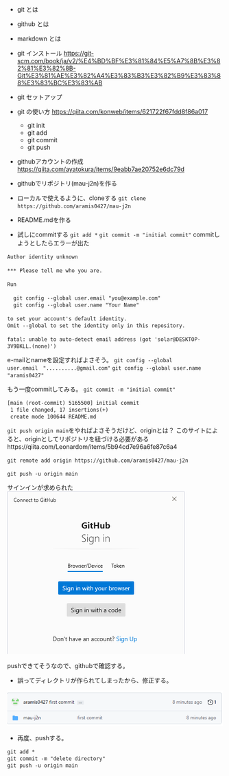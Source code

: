 - git とは
- github とは
- markdown とは
- git インストール
https://git-scm.com/book/ja/v2/%E4%BD%BF%E3%81%84%E5%A7%8B%E3%82%81%E3%82%8B-Git%E3%81%AE%E3%82%A4%E3%83%B3%E3%82%B9%E3%83%88%E3%83%BC%E3%83%AB
- git セットアップ
- git の使い方
https://qiita.com/konweb/items/621722f67fdd8f86a017
    - git init
    - git add
    - git commit
    - git push

- githubアカウントの作成
https://qiita.com/ayatokura/items/9eabb7ae20752e6dc79d

- githubでリポジトリ(mau-j2n)を作る

- ローカルで使えるように、cloneする
`git clone https://github.com/aramis0427/mau-j2n`

- README.mdを作る

- 試しにcommitする
`git add *`
`git commit -m "initial commit"`
commitしようとしたらエラーが出た

```
Author identity unknown

*** Please tell me who you are.

Run

  git config --global user.email "you@example.com"
  git config --global user.name "Your Name"       

to set your account's default identity.
Omit --global to set the identity only in this repository.

fatal: unable to auto-detect email address (got 'solar@DESKTOP-3V9BKLL.(none)')
```
e-mailとnameを設定すればよさそう。
`git config --global user.email　"..........@gmail.com"`
`git config --global user.name "aramis0427"`

もう一度commitしてみる。
`git commit -m "initial commit"`
```
[main (root-commit) 5165500] initial commit
 1 file changed, 17 insertions(+)
 create mode 100644 README.md
```

`git push origin main`をやればよさそうだけど、originとは？
このサイトによると、originとしてリポジトリを紐づける必要があるhttps://qiita.com/Leonardom/items/5b94cd7e96a6fe87c6a4

`git remote add origin https://github.com/aramis0427/mau-j2n`

`git push -u origin main`

サインインが求められた
![](fig01.png)

pushできてそうなので、githubで確認する。

- 誤ってディレクトリが作られてしまったから、修正する。

![](fig02.png)

- 再度、pushする。
```
git add *
git commit -m "delete directory"
git push -u origin main
```